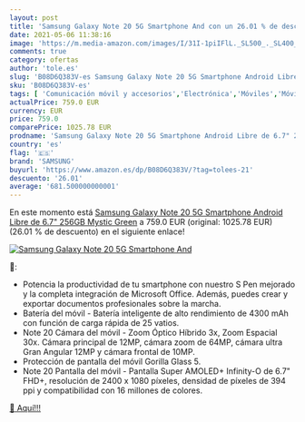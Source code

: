 ```yaml
---
layout: post
title: 'Samsung Galaxy Note 20 5G Smartphone And con un 26.01 % de descuento'
date: 2021-05-06 11:38:16
image: 'https://m.media-amazon.com/images/I/31I-1piIFlL._SL500_._SL400_.jpg'
comments: true
category: ofertas
author: 'tole.es'
slug: 'B08D6Q383V-es Samsung Galaxy Note 20 5G Smartphone Android Libre de 6.7"...'
sku: 'B08D6Q383V-es'
tags: [ 'Comunicación móvil y accesorios','Electrónica','Móviles','Móviles y smartphones libres','android','samsung', ]
actualPrice: 759.0 EUR
currency: EUR
price: 759.0
comparePrice: 1025.78 EUR
prodname: 'Samsung Galaxy Note 20 5G Smartphone Android Libre de 6.7" 256GB Mystic Green'
country: 'es'
flag: '🇪🇸'
brand: 'SAMSUNG'
buyurl: 'https://www.amazon.es/dp/B08D6Q383V/?tag=tolees-21'
descuento: '26.01'
average: '681.500000000001'
---
```


En este momento está [Samsung Galaxy Note 20 5G Smartphone Android Libre de 6.7" 256GB Mystic Green](https://www.amazon.es/dp/B08D6Q383V/?tag=tolees-21) a 759.0 EUR (original: 1025.78 EUR) (26.01 %  de descuento) en el siguiente enlace!

[![Samsung Galaxy Note 20 5G Smartphone And](https://m.media-amazon.com/images/I/31I-1piIFlL._SL500_._SL400_.jpg)](https://www.amazon.es/dp/B08D6Q383V/?tag=tolees-21)

🔎:

- Potencia la productividad de tu smartphone con nuestro S Pen mejorado y la completa integración de Microsoft Office. Además, puedes crear y exportar documentos profesionales sobre la marcha.
- Batería del móvil - Batería inteligente de alto rendimiento de 4300 mAh con función de carga rápida de 25 vatios.
- Note 20 Cámara del móvil - Zoom Óptico Híbrido 3x, Zoom Espacial 30x. Cámara principal de 12MP, cámara zoom de 64MP, cámara ultra Gran Angular 12MP y cámara frontal de 10MP.
- Protección de pantalla del móvil Gorilla Glass 5.
- Note 20 Pantalla del móvil - Pantalla Super AMOLED+ Infinity-O de 6.7" FHD+, resolución de 2400 x 1080 píxeles, densidad de píxeles de 394 ppi y compatibilidad con 16 millones de colores.

[🛒 Aquí!!!](https://www.amazon.es/dp/B08D6Q383V/?tag=tolees-21)
